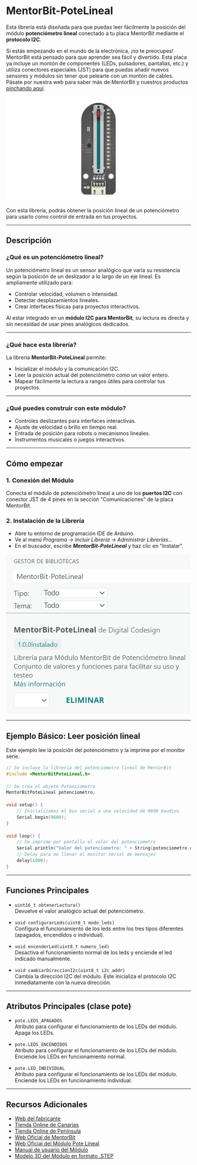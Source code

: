 # MentorBit-PoteLineal

Esta librería está diseñada para que puedas leer fácilmente la posición del módulo **potenciómetro lineal** conectado a tu placa MentorBit mediante el **protocolo I2C**.

Si estás empezando en el mundo de la electrónica, ¡no te preocupes! MentorBit está pensado para que aprender sea fácil y divertido. Esta placa ya incluye un montón de componentes (LEDs, pulsadores, pantallas, etc.) y utiliza conectores especiales (JST) para que puedas añadir nuevos sensores y módulos sin tener que pelearte con un montón de cables. Pásate por nuestra web para saber más de MentorBit y nuestros productos [pinchando aquí](https://digitalcodesign.com/).

![Render del MentorBit módulo de potenciómetro lineal.](https://github.com/DigitalCodesign/MentorBit-PoteLineal/blob/main/assets/PoteLineal_Module.png)

Con esta librería, podrás obtener la posición lineal de un potenciómetro para usarlo como control de entrada en tus proyectos.

---

## Descripción

### ¿Qué es un potenciómetro lineal?

Un potenciómetro lineal es un sensor analógico que varía su resistencia según la posición de un deslizador a lo largo de un eje lineal. Es ampliamente utilizado para:

- Controlar velocidad, volumen o intensidad.
- Detectar desplazamientos lineales.
- Crear interfaces físicas para proyectos interactivos.

Al estar integrado en un **módulo I2C para MentorBit**, su lectura es directa y sin necesidad de usar pines analógicos dedicados.

---

### ¿Qué hace esta librería?

La librería **MentorBit-PoteLineal** permite:

- Inicializar el módulo y la comunicación I2C.
- Leer la posición actual del potenciómetro como un valor entero.
- Mapear fácilmente la lectura a rangos útiles para controlar tus proyectos.

---

### ¿Qué puedes construir con este módulo?

- Controles deslizantes para interfaces interactivas.
- Ajuste de velocidad o brillo en tiempo real.
- Entrada de posición para robots o mecanismos lineales.
- Instrumentos musicales o juegos interactivos.

---

## Cómo empezar

### 1. **Conexión del Módulo**

Conecta el módulo de potenciómetro lineal a uno de los **puertos I2C** con conector JST de 4 pines en la sección "Comunicaciones" de la placa MentorBit.

### 2. **Instalación de la Librería**

- Abre tu entorno de programación IDE de Arduino.
- Ve al menú *Programa -> Incluir Librería -> Administrar Librerías...*
- En el buscador, escribe ***MentorBit-PoteLineal*** y haz clic en "Instalar".

![Ejemplo de búsqueda en el gestor de librerías del IDE de Arduino.](https://github.com/DigitalCodesign/MentorBit-PoteLineal/blob/main/assets/library_instalation_example.png)

---

## Ejemplo Básico: Leer posición lineal

Este ejemplo lee la posición del potenciómetro y la imprime por el monitor serie.

```cpp
// Se incluye la libreria del potenciometro lineal de MentorBit
#include <MentorBitPoteLineal.h>

// Se crea el objeto Potenciometro
MentorBitPoteLineal potenciometro;

void setup() {
    // Inicializamos el bus serial a una velocidad de 9600 baudios
    Serial.begin(9600);
}

void loop() {
    // Se imprime por pantalla el valor del potenciometro
    Serial.println("Valor del potenciometro: " + String(potenciometro.obtenerLectura()));
    // Delay para no llenar el monitor serial de mensajes
    delay(1000);
}
```

---

## Funciones Principales

- `uint16_t obtenerLectura()`  
  Devuelve el valor analógico actual del potenciómetro.

- `void configurarLeds(uint8_t modo_leds)`  
  Configura el funcionamiento de los leds entre los tres tipos diferentes (apagados, encendidos o individual).

- `void encenderLed(uint8_t numero_led)`  
  Desactiva el funcionamiento normal de los leds y enciende el led indicado manualmente.

- `void cambiarDireccionI2c(uint8_t i2c_addr)`  
  Cambia la dirección I2C del módulo. Este inicializa el protocolo I2C inmediatamente con la nueva dirección.

---

## Atributos Principales (clase pote)

- `pote.LEDS_APAGADOS`  
  Atributo para configurar el funcionamiento de los LEDs del módulo. Apaga los LEDs.

- `pote.LEDS_ENCENDIDOS`  
  Atributo para configurar el funcionamiento de los LEDs del módulo. Enciende los LEDs en funcionamiento normal.

- `pote.LED_INDIVIDUAL`  
  Atributo para configurar el funcionamiento de los LEDs del módulo. Enciende los LEDs en funcionamiento individual.

---

## Recursos Adicionales

- [Web del fabricante](https://digitalcodesign.com/)
- [Tienda Online de Canarias](https://canarias.digitalcodesign.com/shop)
- [Tienda Online de Península](https://digitalcodesign.com/shop)
- [Web Oficial de MentorBit](https://digitalcodesign.com/mentorbit)
- [Web Oficial del Módulo Pote Lineal](https://canarias.digitalcodesign.com/shop/00038997-mentorbit-modulo-potenciometro-lineal-8131?category=226&order=create_date+desc#attr=)
- [Manual de usuario del Módulo](https://drive.google.com/file/d/1zwP4gsq2a6HzFGNhUjc8im9lB7dJZ98g/view?usp=drive_link)
- [Modelo 3D del Módulo en formato .STEP](https://drive.google.com/file/d/1p9H8I0K-evh7kxRTC7hVOVMObrgpWRWd/view?usp=drive_link)
